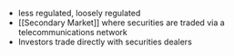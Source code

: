 - less regulated, loosely regulated
- [[Secondary Market]] where securities are traded via a telecommunications network
- Investors trade directly with securities dealers